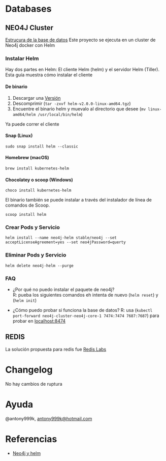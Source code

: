 # Databases

## NEO4J Cluster
[Estrucura de la base de datos](./neo4j_doc.md)
Este proyecto se ejecuta en un cluster de Neo4j docker con Helm

### Instalar Helm
Hay dos partes en Helm: El cliente Helm (helm) y el servidor Helm (Tiller). Esta guía muestra cómo instalar el cliente

#### De binario
1. Descargar una [Versión](https://github.com/helm/helm/releases)
2. Descomprimir (`tar -zxvf helm-v2.0.0-linux-amd64.tgz`)
3. Encuentre el binario helm y muevalo al directorio que desee (`mv linux-amd64/helm /usr/local/bin/helm`)

Ya puede correr el cliente

#### Snap (Linux)
`sudo snap install helm --classic`

#### Homebrew (macOS)
`brew install kubernetes-helm`

#### Chocolatey o scoop (Windows)
`choco install kubernetes-helm`

El binario también se puede instalar a través del instalador de línea de comandos de Scoop.

`scoop install helm`

### Crear Pods y Servicio

`helm install --name neo4j-helm stable/neo4j --set acceptLicenseAgreement=yes --set neo4jPassword=querty`

### Eliminar Pods y Servicio

`helm delete neo4j-helm --purge`

### FAQ
- ¿Por qué no puedo instalar el paquete de neo4j?<br>
R: pueba los siguientes comandos eh intenta de nuevo (`helm reset`) y (`helm init`)

- ¿Cómo puedo probar si funciona la base de datos?
R: usa (`kubectl port-forward neo4j-cluster-neo4j-core-1 7474:7474 7687:7687`) para probar en [localhost:8474](http://localhost:8474)


## REDIS

La solución propuesta para redis fue [Redis Labs](https://redislabs.com/)

# Changelog
No hay cambios de ruptura

# Ayuda
@antony999k, antony999k@hotmail.com

# Referencias
- [Neo4j y helm](https://github.com/helm/charts/tree/master/stable/neo4j)
